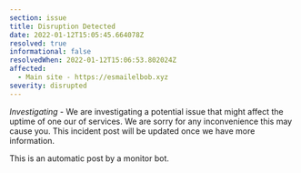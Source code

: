 ```yaml
---
section: issue
title: Disruption Detected
date: 2022-01-12T15:05:45.664078Z
resolved: true
informational: false
resolvedWhen: 2022-01-12T15:06:53.802024Z
affected:
  - Main site - https://esmailelbob.xyz
severity: disrupted
---
```

*Investigating* - We are investigating a potential issue that might affect the uptime of one our of services. We are sorry for any inconvenience this may cause you. This incident post will be updated once we have more information.

This is an automatic post by a monitor bot.
        